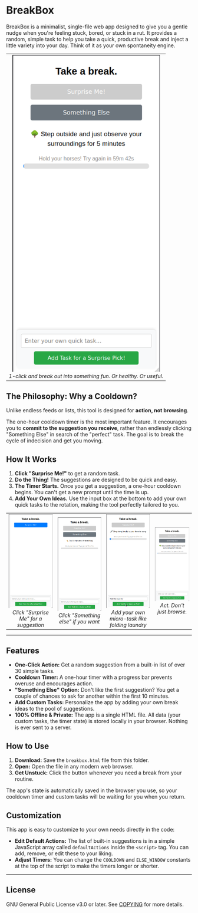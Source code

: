 # BreakBox

BreakBox is a minimalist, single-file web app designed to give you a gentle nudge when you're feeling stuck, bored, or stuck in a rut. It provides a random, simple task to help you take a quick, productive break and inject a little variety into your day. Think of it as your own spontaneity engine.

<table>
  <tr align="center">
    <td align="center">
      <img src="https://github.com/nextfiveinc/breakbox/blob/main/screenshots/Screenshot%20from%202025-08-12%2018-18-10.png" alt="Home screen" width="400">
      <br>
      <em>1-click and break out into something fun. Or healthy. Or useful.</em>
    </td>
 </tr>
</table>


## The Philosophy: Why a Cooldown?

Unlike endless feeds or lists, this tool is designed for **action, not browsing**.

The one-hour cooldown timer is the most important feature. It encourages you to **commit to the suggestion you receive**, rather than endlessly clicking "Something Else" in search of the "perfect" task. The goal is to break the cycle of indecision and get you moving.

## How It Works

1.  **Click "Surprise Me!"** to get a random task.
2.  **Do the Thing!** The suggestions are designed to be quick and easy.
3.  **The Timer Starts.** Once you get a suggestion, a one-hour cooldown begins. You can't get a new prompt until the time is up.
4.  **Add Your Own Ideas.** Use the input box at the bottom to add your own quick tasks to the rotation, making the tool perfectly tailored to you.

<table>
  <tr>
    <td align="center">
      <img src="https://github.com/nextfiveinc/breakbox/blob/main/screenshots/Screenshot%20from%202025-08-12%2018-17-43.png" alt="Home screen" width="200">
      <br>
      <em>Click "Surprise Me" for a suggestion</em>
    </td>
    <td align="center">
      <img src="https://github.com/nextfiveinc/breakbox/blob/main/screenshots/Screenshot%20from%202025-08-12%2018-18-02.png" alt="Suggestion screen" width="200">
      <br>
      <em>Click "Something else" if you want</em> <br>
    </td>
     <td align="center">
      <img src="https://github.com/nextfiveinc/breakbox/blob/main/screenshots/Screenshot%20from%202025-08-12%2018-20-00.png" alt="Add your own task" width="200">
      <br>
      <em>Add your own micro-task like folding laundry</em>
    </td>
    <td align="center">
      <img src="https://github.com/nextfiveinc/breakbox/blob/main/screenshots/Screenshot%20from%202025-08-12%2018-18-10.png" alt="Cooldown screen" width="200">
      <br>
      <em>Act. Don't just browse.</em>
    </td>
 </tr>
</table>

-----

## Features

*   **One-Click Action:** Get a random suggestion from a built-in list of over 30 simple tasks.
*   **Cooldown Timer:** A one-hour timer with a progress bar prevents overuse and encourages action.
*   **"Something Else" Option:** Don't like the first suggestion? You get a couple of chances to ask for another within the first 10 minutes.
*   **Add Custom Tasks:** Personalize the app by adding your own break ideas to the pool of suggestions.
*   **100% Offline & Private:** The app is a single HTML file. All data (your custom tasks, the timer state) is stored locally in your browser. Nothing is ever sent to a server.

## How to Use

1.  **Download:** Save the `breakbox.html` file from this folder.
2.  **Open:** Open the file in any modern web browser.
3.  **Get Unstuck:** Click the button whenever you need a break from your routine.

The app's state is automatically saved in the browser you use, so your cooldown timer and custom tasks will be waiting for you when you return.


## Customization

This app is easy to customize to your own needs directly in the code:

*   **Edit Default Actions:** The list of built-in suggestions is in a simple JavaScript array called `defaultActions` inside the `<script>` tag. You can add, remove, or edit these to your liking.
*   **Adjust Timers:** You can change the `COOLDOWN` and `ELSE_WINDOW` constants at the top of the script to make the timers longer or shorter.

-----

## License

GNU General Public License v3.0 or later. See [COPYING](COPYING) for more details.
